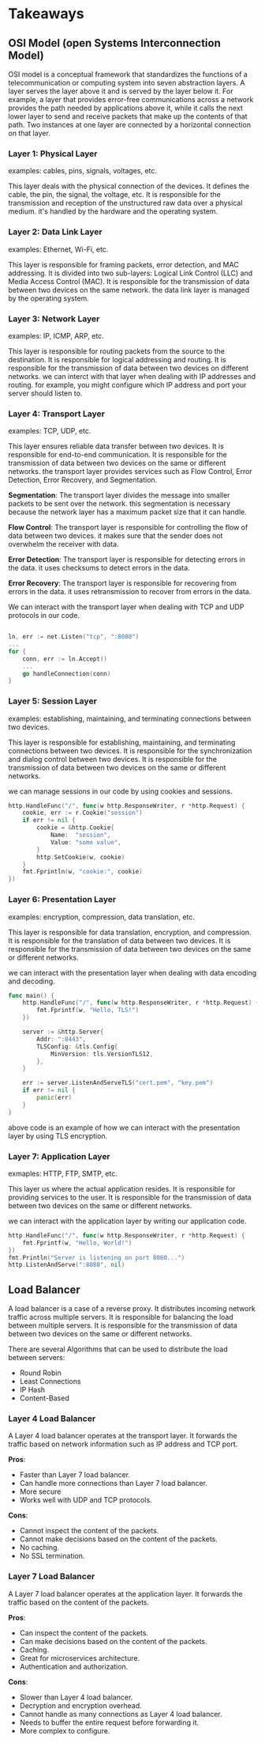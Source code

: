 # Takeaways

## OSI Model (open Systems Interconnection Model)

OSI model is a conceptual framework that standardizes the functions of a telecommunication or computing system into seven abstraction layers. A layer serves the layer above it and is served by the layer below it. For example, a layer that provides error-free communications across a network provides the path needed by applications above it, while it calls the next lower layer to send and receive packets that make up the contents of that path. Two instances at one layer are connected by a horizontal connection on that layer.

### Layer 1: Physical Layer
examples: cables, pins, signals, voltages, etc.

This layer deals with the physical connection of the devices. It defines the cable, the pin, the signal, the voltage, etc. It is responsible for the transmission and reception of the unstructured raw data over a physical medium.
it's handled by the hardware and the operating system.

### Layer 2: Data Link Layer
examples: Ethernet, Wi-Fi, etc.

This layer is responsible for framing packets, error detection, and MAC addressing. It is divided into two sub-layers: Logical Link Control (LLC) and Media Access Control (MAC). It is responsible for the transmission of data between two devices on the same network.
the data link layer is managed by the operating system.

### Layer 3: Network Layer
examples: IP, ICMP, ARP, etc.

This layer is responsible for routing packets from the source to the destination. It is responsible for logical addressing and routing. It is responsible for the transmission of data between two devices on different networks.
we can interct with that layer when dealing with IP addresses and routing. for example, you might configure which IP address and port your server should listen to.

### Layer 4: Transport Layer
examples: TCP, UDP, etc.

This layer ensures reliable data transfer between two devices. It is responsible for end-to-end communication. It is responsible for the transmission of data between two devices on the same or different networks.
the transport layer provides services such as Flow Control, Error Detection, Error Recovery, and Segmentation.

**Segmentation**: The transport layer divides the message into smaller packets to be sent over the network. this segmentation is necessary because the network layer has a maximum packet size that it can handle.

**Flow Control**: The transport layer is responsible for controlling the flow of data between two devices. it makes sure that the sender does not overwhelm the receiver with data.

**Error Detection**: The transport layer is responsible for detecting errors in the data. it uses checksums to detect errors in the data.

**Error Recovery**: The transport layer is responsible for recovering from errors in the data. it uses retransmission to recover from errors in the data.

We can interact with the transport layer when dealing with TCP and UDP protocols in our code.

```go

ln, err := net.Listen("tcp", ":8080")
...
for {
	conn, err := ln.Accept()
	...
	go handleConnection(conn)
}
```

### Layer 5: Session Layer
examples: establishing, maintaining, and terminating connections between two devices.

This layer is responsible for establishing, maintaining, and terminating connections between two devices. It is responsible for the synchronization and dialog control between two devices. It is responsible for the transmission of data between two devices on the same or different networks.

we can manage sessions in our code by using cookies and sessions.

```go
http.HandleFunc("/", func(w http.ResponseWriter, r *http.Request) {
	cookie, err := r.Cookie("session")
	if err != nil {
		cookie = &http.Cookie{
			Name:  "session",
			Value: "some value",
		}
		http.SetCookie(w, cookie)
	}
	fmt.Fprintln(w, "cookie:", cookie)
})
```

### Layer 6: Presentation Layer
examples: encryption, compression, data translation, etc.

This layer is responsible for data translation, encryption, and compression. It is responsible for the translation of data between two devices. It is responsible for the transmission of data between two devices on the same or different networks.

we can interact with the presentation layer when dealing with data encoding and decoding.

```go
func main() {
    http.HandleFunc("/", func(w http.ResponseWriter, r *http.Request) {
        fmt.Fprintf(w, "Hello, TLS!")
    })

    server := &http.Server{
        Addr: ":8443",
        TLSConfig: &tls.Config{
            MinVersion: tls.VersionTLS12,
        },
    }

    err := server.ListenAndServeTLS("cert.pem", "key.pem")
    if err != nil {
        panic(err)
    }
}
```
above code is an example of how we can interact with the presentation layer by using TLS encryption.

### Layer 7: Application Layer
exmaples: HTTP, FTP, SMTP, etc.

This layer us where the actual application resides. It is responsible for providing services to the user. It is responsible for the transmission of data between two devices on the same or different networks.

we can interact with the application layer by writing our application code.

```go
http.HandleFunc("/", func(w http.ResponseWriter, r *http.Request) {
	fmt.Fprintf(w, "Hello, World!")
})
fmt.Println("Server is listening on port 8080...")
http.ListenAndServe(":8080", nil)
```


## Load Balancer

A load balancer is a case of a reverse proxy. It distributes incoming network traffic across multiple servers. It is responsible for balancing the load between multiple servers. It is responsible for the transmission of data between two devices on the same or different networks.

There are several Algorithms that can be used to distribute the load between servers:
- Round Robin
- Least Connections
- IP Hash
- Content-Based

### Layer 4 Load Balancer

A Layer 4 load balancer operates at the transport layer. It forwards the traffic based on network information such as IP address and TCP port.

**Pros**:
- Faster than Layer 7 load balancer.
- Can handle more connections than Layer 7 load balancer.
- More secure
- Works well with UDP and TCP protocols.

**Cons**:
- Cannot inspect the content of the packets.
- Cannot make decisions based on the content of the packets.
- No caching.
- No SSL termination.

### Layer 7 Load Balancer

A Layer 7 load balancer operates at the application layer. It forwards the traffic based on the content of the packets.

**Pros**:
- Can inspect the content of the packets.
- Can make decisions based on the content of the packets.
- Caching.
- Great for microservices architecture.
- Authentication and authorization.

**Cons**:
- Slower than Layer 4 load balancer.
- Decryption and encryption overhead.
- Cannot handle as many connections as Layer 4 load balancer.
- Needs to buffer the entire request before forwarding it.
- More complex to configure.

